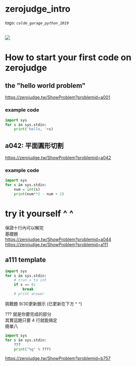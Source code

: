 zerojudge_intro
===
###### tags: `colde_garage_python_2019`
![](https://i.imgur.com/ws2GyW1.png)
# How to start your first code on zerojudge
## the "hello world problem"
https://zerojudge.tw/ShowProblem?problemid=a001
### example code
```python
import sys
for s in sys.stdin:
    print('hello, '+s)
```
## a042: 平面圓形切割
https://zerojudge.tw/ShowProblem?problemid=a042
### example code
```python
import sys
for s in sys.stdin:
    num = int(s)
    print(num**2 - num + 2)
```
# try it yourself ^ ^
保證十行內可以解完  
基礎題  
https://zerojudge.tw/ShowProblem?problemid=a044  
https://zerojudge.tw/ShowProblem?problemid=a111  
## a111 template
```python
import sys
for s in sys.stdin:
    # trun s to int
    if s == 0:
        break
    # print answer
```
挑戰題 9/30更新題示 (已更新在下方 ^ ^)  

??? 就是你要完成的部分  
其實這題只要 4 行就能搞定  
簡單八
```python
import sys
for s in sys.stdin:
    ???
    print("%g" % ???)
```
https://zerojudge.tw/ShowProblem?problemid=b757  



